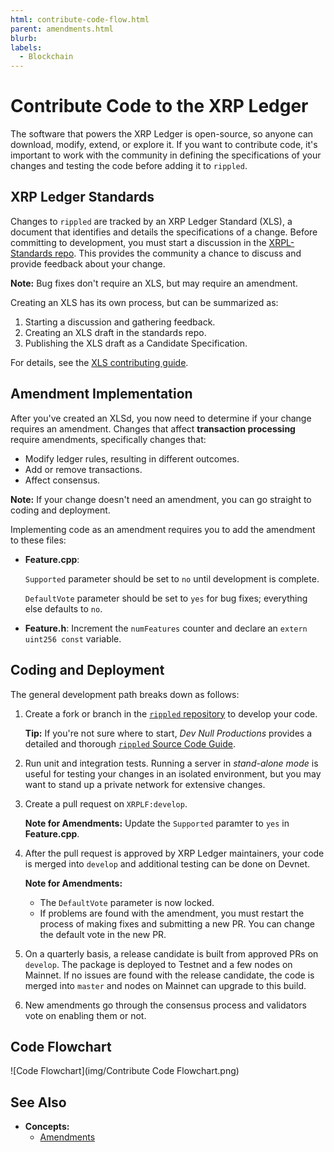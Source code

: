 ```yaml
---
html: contribute-code-flow.html
parent: amendments.html
blurb: 
labels:
  - Blockchain
---
```

# Contribute Code to the XRP Ledger

The software that powers the XRP Ledger is open-source, so anyone can download, modify, extend, or explore it. If you want to contribute code, it's important to work with the community in defining the specifications of your changes and testing the code before adding it to `rippled`.


## XRP Ledger Standards

Changes to `rippled` are tracked by an XRP Ledger Standard (XLS), a document that identifies and details the specifications of a change. Before committing to development, you must start a discussion in the [XRPL-Standards repo](https://github.com/XRPLF/XRPL-Standards/discussions). This provides the community a chance to discuss and provide feedback about your change.

**Note:** Bug fixes don't require an XLS, but may require an amendment.

Creating an XLS has its own process, but can be summarized as:

1. Starting a discussion and gathering feedback.
2. Creating an XLS draft in the standards repo.
3. Publishing the XLS draft as a Candidate Specification.

For details, see the [XLS contributing guide](https://github.com/XRPLF/XRPL-Standards/blob/master/CONTRIBUTING.md).


## Amendment Implementation

After you've created an XLSd, you now need to determine if your change requires an amendment. Changes that affect **transaction processing** require amendments, specifically changes that:

- Modify ledger rules, resulting in different outcomes.
- Add or remove transactions.
- Affect consensus.

**Note:** If your change doesn't need an amendment, you can go straight to coding and deployment.

Implementing code as an amendment requires you to add the amendment to these files:

- **Feature.cpp**:

  `Supported` parameter should be set to `no` until development is complete.

  `DefaultVote` parameter should be set to `yes` for bug fixes; everything else defaults to `no`.

- **Feature.h**: Increment the `numFeatures` counter and declare an `extern uint256 const` variable.


## Coding and Deployment

The general development path breaks down as follows:

1. Create a fork or branch in the [`rippled` repository](https://github.com/XRPLF/rippled) to develop your code.

    **Tip:** If you're not sure where to start, _Dev Null Productions_ provides a detailed and thorough [`rippled` Source Code Guide](https://xrpintel.com/source).

2. Run unit and integration tests. Running a server in _stand-alone mode_ is useful for testing your changes in an isolated environment, but you may want to stand up a private network for extensive changes.

3. Create a pull request on `XRPLF:develop`.

    **Note for Amendments:** Update the `Supported` paramter to `yes` in **Feature.cpp**.

4. After the pull request is approved by XRP Ledger maintainers, your code is merged into `develop` and additional testing can be done on Devnet.

    **Note for Amendments:**
    - The `DefaultVote` parameter is now locked.
    - If problems are found with the amendment, you must restart the process of making fixes and submitting a new PR. You can change the default vote in the new PR.

5. On a quarterly basis, a release candidate is built from approved PRs on `develop`. The package is deployed to Testnet and a few nodes on Mainnet. If no issues are found with the release candidate, the code is merged into `master` and nodes on Mainnet can upgrade to this build.

6. New amendments go through the consensus process and validators vote on enabling them or not.


## Code Flowchart

![Code Flowchart](img/Contribute Code Flowchart.png)


## See Also

- **Concepts:**
    - [Amendments](amendments.html)